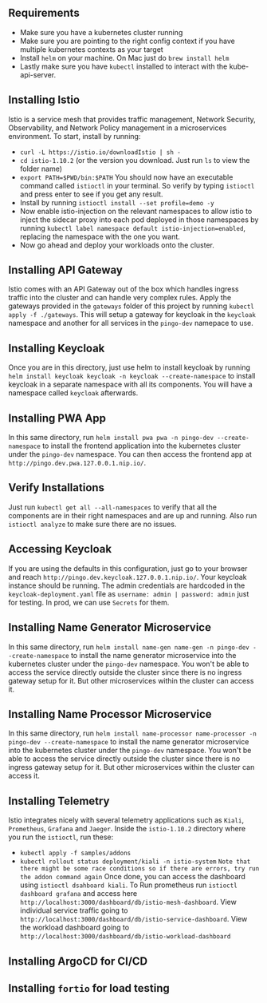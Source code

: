 ## Requirements
- Make sure you have a kubernetes cluster running
- Make sure you are pointing to the right config context if you have multiple kubernetes contexts as your target
- Install `helm` on your machine. On Mac just do `brew install helm`
- Lastly make sure you have `kubectl` installed to interact with the kube-api-server.

## Installing Istio
Istio is a service mesh that provides traffic management, Network Security, Observability, and Network Policy management in a microservices environment. To start, install by running:
-  `curl -L https://istio.io/downloadIstio | sh -`
- `cd istio-1.10.2` (or the version you download. Just run `ls` to view the folder name)
- `export PATH=$PWD/bin:$PATH`
You should now have an executable command called `istioctl` in your terminal. So verify by typing `istioctl` and press enter to see if you get any result.
- Install by running `istioctl install --set profile=demo -y`
- Now enable istio-injection on the relevant namespaces to allow istio to inject the sidecar proxy into each pod deployed in those namespaces by running `kubectl label namespace default istio-injection=enabled`, replacing the namespace with the one you want.
- Now go ahead and deploy your workloads onto the cluster.

## Installing API Gateway
Istio comes with an API Gateway out of the box which handles ingress traffic into the cluster and can handle very complex rules. Apply the gateways provided in the `gateways` folder of this project by running `kubectl apply -f ./gateways`. This will setup a gateway for keycloak in the `keycloak` namespace and another for all services in the `pingo-dev` namepace to use.
## Installing Keycloak
Once you are in this directory, just use helm to install keycloak by running `helm install keycloak keycloak -n keycloak --create-namespace` to install keycloak in a separate namespace with all its components. You will have a namespace called `keycloak` afterwards.

## Installing PWA App
In this same directory, run `helm install pwa pwa -n pingo-dev --create-namespace` to install the frontend application into the kubernetes cluster under the `pingo-dev` namespace. You can then access the frontend app at `http://pingo.dev.pwa.127.0.0.1.nip.io/`.

## Verify Installations
Just run `kubectl get all --all-namespaces` to verify that all the components are in their right namespaces and are up and running. Also run `istioctl analyze` to make sure there are no issues.

## Accessing Keycloak
If you are using the defaults in this configuration, just go to your browser and reach `http://pingo.dev.keycloak.127.0.0.1.nip.io/`. Your keycloak instance should be running.  The admin credentials are hardcoded in the `keycloak-deployment.yaml` file as `username: admin | password: admin` just for testing. In prod, we can use `Secrets` for them. 

## Installing Name Generator Microservice
In this same directory, run `helm install name-gen name-gen -n pingo-dev --create-namespace` to install the name generator microservice into the kubernetes cluster under the `pingo-dev` namespace. You won't be able to access the service directly outside the cluster since there is no ingress gateway setup for it. But other microservices within the cluster can access it. 

## Installing Name Processor Microservice
In this same directory, run `helm install name-processor name-processor -n pingo-dev --create-namespace` to install the name generator microservice into the kubernetes cluster under the `pingo-dev` namespace. You won't be able to access the service directly outside the cluster since there is no ingress gateway setup for it. But other microservices within the cluster can access it. 
## Installing Telemetry
Istio integrates nicely with several telemetry applications such as `Kiali`, `Prometheus`, `Grafana` and `Jaeger`. Inside the `istio-1.10.2` directory where you run the `istioctl`, run these:
- `kubectl apply -f samples/addons`
- `kubectl rollout status deployment/kiali -n istio-system`
`Note that there might be some race conditions so if there are errors, try run the addon command again`
Once done, you can access the dashboard using `istioctl dsahboard kiali`.
To Run prometheus run `istioctl dashboard grafana` and access here ` http://localhost:3000/dashboard/db/istio-mesh-dashboard`. View individual service traffic going to `http://localhost:3000/dashboard/db/istio-service-dashboard`. View the workload dashboard going to `http://localhost:3000/dashboard/db/istio-workload-dashboard`

## Installing ArgoCD for CI/CD


## Installing `fortio` for load testing


## 